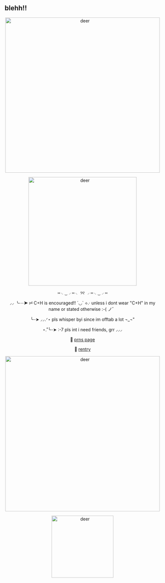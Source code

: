 ## blehh!!
<p align="center">
  <img src="https://64.media.tumblr.com/d28d8146e48e6fb62f94519e04f72a67/1308d9e078ff6f3d-9f/s500x750/d3c09c0ec433838fccaa730d17decfdaa0085c53.pnj" alt="deer" width="500" />
</p>
<p align="center">
  <img src="https://i.pinimg.com/736x/27/94/07/2794070b726edcc0e68421a7f4fedea6.jpg" alt="deer" width="350" />
</p>
  <p align="center">
⑅ ◟ ͜ ◞ ⑅ ◟ ୨୧ ◞ ⑅ ◟ ͜ ◞ ⑅
  <p align="center">
⸝⸝ ╰┈➤ ꗯ C+H is encouraged!! ´◡` ⟡.· unless i dont wear "C+H" in my name or stated otherwise :-( ノ゛ 
    <p align="center">
   ╰┈➤ ⸝⸝.ᐟ⋆ pls whisper byi since im offtab a lot ¬_¬"
    <p align="center">
⋆.˚╰┈➤ :-7 pls int i need friends, grr ⸝⸝⸝
<p align="center">
  🧷 <a href="https://en.pronouns.page/@deeryvo1" target="_blank">prns page</a>
</p>
<p align="center">
  🔗 <a href="https://rentry.co/deeryvosstuff" target="_blank">rentry</a>
</p>
<p align="center">
  <img src="https://64.media.tumblr.com/d28d8146e48e6fb62f94519e04f72a67/1308d9e078ff6f3d-9f/s500x750/d3c09c0ec433838fccaa730d17decfdaa0085c53.pnj" alt="deer" width="500" />
</p>
<p align="center">
  <img src="https://media.tenor.com/d94GO0FiU0YAAAAM/deer-popcorn-the-wooddog.gif" alt="deer" width="200" />
</p>
